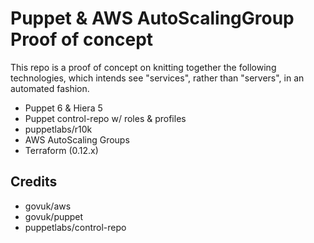 # Puppet & AWS AutoScalingGroup Proof of concept

This repo is a proof of concept on knitting together the following technologies, which intends see "services", rather than "servers", in an automated fashion. 

* Puppet 6 & Hiera 5
* Puppet control-repo w/ roles & profiles
* puppetlabs/r10k
* AWS AutoScaling Groups
* Terraform (0.12.x)


## Credits

* govuk/aws
* govuk/puppet
* puppetlabs/control-repo